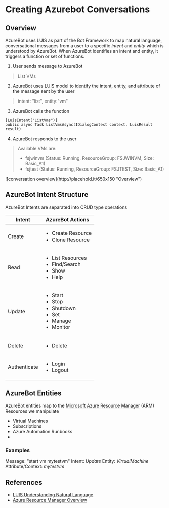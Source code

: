 # Creating Azurebot Conversations

## Overview
AzureBot uses LUIS as part of the Bot Framework to map natural language, conversational messages from a user to a specific _intent_ and _entity_ which is understood by AzureBot. When AzureBot identifies an intent and entity, it triggers a function or set of functions.

1. User sends message to AzureBot
> List VMs
2. AzureBot uses LUIS model to identify the intent, entity, and attribute of the message sent by the user
> intent: "list", entity:"vm"
3. AzureBot calls the function
```
[LuisIntent("ListVms")]
public async Task ListVmsAsync(IDialogContext context, LuisResult result)
```
4. AzureBot responds to the user
<blockquote>Available VMs are:
<ul>
	<li>fsjwinvm (Status: Running, ResourceGroup: FSJWINVM, Size: Basic_A1)</li>
	<li>fsjtest (Status: Running, ResourceGroup: FSJTEST, Size: Basic_A1)</li>
</ul>

</blockquote>
<!--TODO: Add image-->
![conversation overview](http://placehold.it/650x150 "Overview")

## AzureBot Intent Structure

AzureBot Intents are separated into CRUD type operations

Intent      | AzureBot Actions 
--- | ---
Create | <ul><li>Create Resource</li><li>Clone Resource</li></ul>
Read | <ul><li>List Resources</li><li>Find/Search</li><li>Show</li><li>Help</li></ul> 
Update | <ul><li>Start</li><li>Stop</li><li>Shutdown</li><li>Set</li><li>Manage</li><li>Monitor</li></ul>
Delete | <ul><li>Delete</li></ul>
Authenticate | <ul><li>Login</li><li>Logout</li></ul>

## AzureBot Entities
AzureBot entities map to the [Microsoft Azure Resource Manager](https://azure.microsoft.com/en-us/documentation/articles/resource-group-overview/) (ARM) Resources we manipulate

* Virtual Machines
* Subscriptions
* Azure Automation Runbooks
* 
### Examples
Message: "start vm mytestvm"
Intent: _Update_
Entity: _VirtualMachine_
Attribute/Context: _mytestvm_


## References
* [LUIS Understanding Natural Language](https://docs.botframework.com/en-us/node/builder/guides/understanding-natural-language/)
* [Azure Resource Manager Overview](https://azure.microsoft.com/en-us/documentation/articles/resource-group-overview/)